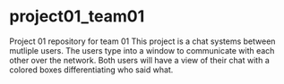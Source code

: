 # project01_team01
Project 01 repository for team 01
This project is a chat systems between mutliple users. The users type into a window to communicate with each other over
the network. Both users will have a view of their chat with a colored boxes differentiating who said what. 

